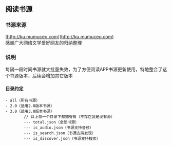 ## 阅读书源

### 书源来源
[http://ku.mumuceo.com](http://ku.mumuceo.com)    
感谢广大网络文学爱好网友的归纳整理

### 说明
每隔一段时间书源就大批量失效，为了方便阅读APP书源更新使用，特地整合了这个书源版本，后续会增加其它版本 

#### 目录约定
```$xslt
- all（所有书源）
- 2.0（适用2.0版本书源）
- 3.0（适用3.0版本书源）
        // 以上每一个目录下都拥有有（不存在就是没有源）
        --- total.json（全部书源）
        --- is_audio.json（书源支持音频）
        --- is_search.json（书源支持发现）
        --- is_discover.json（书源支持搜索）
```  
